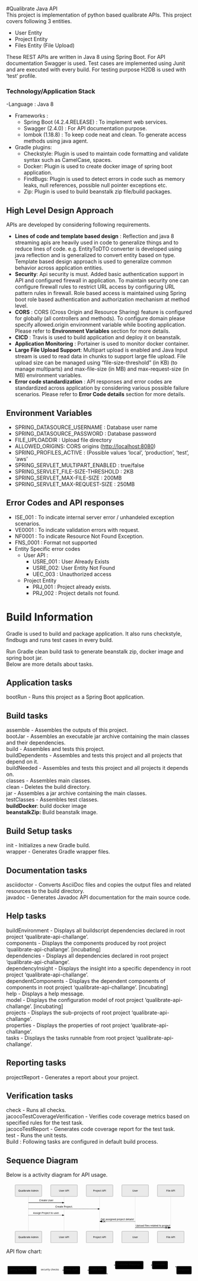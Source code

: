 <!DOCTYPE html>
<html>

<head>
  <meta charset="utf-8">
  <meta name="viewport" content="width=device-width, initial-scale=1.0">
  <title>Qualibrate Java API</title>
  <link rel="stylesheet" href="https://stackedit.io/style.css" />
</head>

<body class="stackedit">
  <div class="stackedit__html"><p>#Qualibrate Java API<br>
This project is implementation of python based qualibrate APIs. This project covers following 3 entities.</p>
<ul>
<li>User Entity</li>
<li>Project Entity</li>
<li>Files Entity (File Upload)</li>
</ul>
<p>These REST APIs are written in Java 8 using Spring Boot. For API documentation Swagger is used. Test cases are implemented using Junit and are executed with every build. For testing purpose H2DB is used with ‘test’ profile.</p>
<h3 id="technologyapplication-stack">Technology/Application Stack</h3>
<p>-Language : Java 8</p>
<ul>
<li>Frameworks :
<ul>
<li>Spring Boot (4.2.4.RELEASE) : To implement web services.</li>
<li>Swagger (2.4.0) : For API documentation purpose.</li>
<li>lombok (1.18.8) : To keep code neat and clean. To generate access methods using java agent.</li>
</ul>
</li>
<li>Gradle plugins:
<ul>
<li>Checkstyle: Plugin is used to maintain code formatting and validate     syntax such as CamelCase, spaces.</li>
<li>Docker: Plugin is used to create docker image of spring boot application.</li>
<li>FindBugs: Plugin is used to detect errors in code such as memory leaks, null references, possible null pointer exceptions etc.</li>
<li>Zip: Plugin is used to build beanstalk zip file/build packages.</li>
</ul>
</li>
</ul>
<h2 id="high-level-design-approach">High Level Design Approach</h2>
<p>APIs are developed by considering following requirements.</p>
<ul>
<li><strong>Lines of code and template based design</strong> :  Reflection and java 8 streaming apis are heavily used in code to generalize things and to reduce lines of code. e.g. EntityToDTO converter is developed using java reflection and is generalized to convert entity based on type. Template based design approach is used to generalize common behavior across application entities.</li>
<li><strong>Security</strong>: Api security is must. Added basic authentication support in API and configured firewall in application. To maintain security one can configure firewall rules to restrict URL access by configuring URL pattern rules in firewall. Role based access is maintained using Spring boot role based authentication and authorization mechanism at method level.</li>
<li><strong>CORS</strong> :  CORS (Cross Origin and Resource Sharing) feature is configured for globally (all controllers and methods). To configure domain please specify allowed.origin environment variable while booting application. Please refer to <strong>Environment Variables</strong> section for more details.</li>
<li><strong>CICD</strong> : Travis is used to build application and deploy it on beanstalk.</li>
<li><strong>Application Monitoring</strong> : Portainer is used to monitor docker container.</li>
<li><strong>Large File Upload Support</strong>: Multipart upload is enabled and Java Input stream is used to read data in chunks to support large file upload. File upload size can be managed using “file-size-threshold” (in KB) (to manage multiparts) and max-file-size (in MB) and max-request-size (in MB) environment variables.</li>
<li><strong>Error code standardization</strong> : API responses and error codes are standardized across application by considering various possible failure scenarios. Please refer to <strong>Error Code details</strong> section for more details.</li>
</ul>
<h2 id="environment-variables">Environment Variables</h2>
<ul>
<li>SPRING_DATASOURCE_USERNAME : Database user name</li>
<li>SPRING_DATASOURCE_PASSWORD : Database password</li>
<li>FILE_UPLOADDIR : Upload file directory</li>
<li>ALLOWED_ORIGINS: CORS origins (<a href="http://localhost:8080">http://localhost:8080</a>)</li>
<li>SPRING_PROFILES_ACTIVE : (Possible values ‘local’, ‘production’, ‘test’, ‘aws’</li>
<li>SPRING_SERVLET_MULTIPART_ENABLED : true/false</li>
<li>SPRING_SERVLET_FILE-SIZE-THRESHOLD : 2KB</li>
<li>SPRING_SERVLET_MAX-FILE-SIZE : 200MB</li>
<li>SPRING_SERVLET_MAX-REQUEST-SIZE : 250MB</li>
</ul>
<h2 id="error-codes-and-api-responses">Error Codes and API responses</h2>
<ul>
<li>ISE_001 : To indicate internal server error /  unhandeled exception scenarios.</li>
<li>VE0001 : To indicate validation errors with request.</li>
<li>NF0001 : To indicate Resource Not Found Exception.</li>
<li>FNS_0001 : Format not supported</li>
<li>Entity Specific error codes
<ul>
<li>User API :
<ul>
<li>USRE_001 : User Already Exists</li>
<li>USRE_002: User Entity Not Found</li>
<li>UEC_003 : Unauthorized access</li>
</ul>
</li>
<li>Project Entity
<ul>
<li>PRJ_001 : Project already exists.</li>
<li>PRJ_002 : Project details not found.</li>
</ul>
</li>
</ul>
</li>
</ul>
<h1 id="build-information">Build Information</h1>
<p>Gradle is used to build and package application. It also runs checkstyle, findbugs and runs test cases in every build.</p>
<p>Run Gradle clean build task to generate beanstalk zip, docker image and spring boot jar.<br>
Below are more details about tasks.</p>
<h2 id="application-tasks">Application tasks</h2>
<p>bootRun - Runs this project as a Spring Boot application.</p>
<h2 id="build-tasks">Build tasks</h2>
<p>assemble - Assembles the outputs of this project.<br>
bootJar - Assembles an executable jar archive containing the main classes and their dependencies.<br>
build - Assembles and tests this project.<br>
buildDependents - Assembles and tests this project and all projects that depend on it.<br>
buildNeeded - Assembles and tests this project and all projects it depends on.<br>
classes - Assembles main classes.<br>
clean - Deletes the build directory.<br>
jar - Assembles a jar archive containing the main classes.<br>
testClasses - Assembles test classes.<br>
<strong>buildDocker</strong>: build docker image<br>
<strong>beanstalkZip:</strong> Build beanstalk image.</p>
<h2 id="build-setup-tasks">Build Setup tasks</h2>
<p>init - Initializes a new Gradle build.<br>
wrapper - Generates Gradle wrapper files.</p>
<h2 id="documentation-tasks">Documentation tasks</h2>
<p>asciidoctor - Converts AsciiDoc files and copies the output files and related resources to the build directory.<br>
javadoc - Generates Javadoc API documentation for the main source code.</p>
<h2 id="help-tasks">Help tasks</h2>
<p>buildEnvironment - Displays all buildscript dependencies declared in root project ‘qualibrate-api-challange’.<br>
components - Displays the components produced by root project ‘qualibrate-api-challange’. [incubating]<br>
dependencies - Displays all dependencies declared in root project ‘qualibrate-api-challange’.<br>
dependencyInsight - Displays the insight into a specific dependency in root project ‘qualibrate-api-challange’.<br>
dependentComponents - Displays the dependent components of components in root project ‘qualibrate-api-challange’. [incubating]<br>
help - Displays a help message.<br>
model - Displays the configuration model of root project ‘qualibrate-api-challange’. [incubating]<br>
projects - Displays the sub-projects of root project ‘qualibrate-api-challange’.<br>
properties - Displays the properties of root project ‘qualibrate-api-challange’.<br>
tasks - Displays the tasks runnable from root project ‘qualibrate-api-challange’.</p>
<h2 id="reporting-tasks">Reporting tasks</h2>
<p>projectReport - Generates a report about your project.</p>
<h2 id="verification-tasks">Verification tasks</h2>
<p>check - Runs all checks.<br>
jacocoTestCoverageVerification - Verifies code coverage metrics based on specified rules for the test task.<br>
jacocoTestReport - Generates code coverage report for the test task.<br>
test - Runs the unit tests.<br>
Build : Following tasks are configured in default build process.</p>
<h2 id="sequence-diagrams">Sequence Diagram</h2>
<p>Below is a activity diagram for API usage.</p>
<div class="mermaid"><svg xmlns="http://www.w3.org/2000/svg" id="mermaid-svg-HL7JUlaVeIFxq70M" height="100%" width="100%" style="max-width:1050px;" viewBox="-50 -10 1050 336"><g></g><g><line id="actor2612" x1="75" y1="5" x2="75" y2="325" class="actor-line" stroke-width="0.5px" stroke="#999"></line><rect x="0" y="0" fill="#eaeaea" stroke="#666" width="150" height="65" rx="3" ry="3" class="actor"></rect><text x="75" y="32.5" style="text-anchor: middle;" dominant-baseline="central" alignment-baseline="central" class="actor"><tspan x="75" dy="0">Qualibrate Admin</tspan></text></g><g><line id="actor2613" x1="275" y1="5" x2="275" y2="325" class="actor-line" stroke-width="0.5px" stroke="#999"></line><rect x="200" y="0" fill="#eaeaea" stroke="#666" width="150" height="65" rx="3" ry="3" class="actor"></rect><text x="275" y="32.5" style="text-anchor: middle;" dominant-baseline="central" alignment-baseline="central" class="actor"><tspan x="275" dy="0">User API</tspan></text></g><g><line id="actor2614" x1="475" y1="5" x2="475" y2="325" class="actor-line" stroke-width="0.5px" stroke="#999"></line><rect x="400" y="0" fill="#eaeaea" stroke="#666" width="150" height="65" rx="3" ry="3" class="actor"></rect><text x="475" y="32.5" style="text-anchor: middle;" dominant-baseline="central" alignment-baseline="central" class="actor"><tspan x="475" dy="0">Project API</tspan></text></g><g><line id="actor2615" x1="675" y1="5" x2="675" y2="325" class="actor-line" stroke-width="0.5px" stroke="#999"></line><rect x="600" y="0" fill="#eaeaea" stroke="#666" width="150" height="65" rx="3" ry="3" class="actor"></rect><text x="675" y="32.5" style="text-anchor: middle;" dominant-baseline="central" alignment-baseline="central" class="actor"><tspan x="675" dy="0">User</tspan></text></g><g><line id="actor2616" x1="875" y1="5" x2="875" y2="325" class="actor-line" stroke-width="0.5px" stroke="#999"></line><rect x="800" y="0" fill="#eaeaea" stroke="#666" width="150" height="65" rx="3" ry="3" class="actor"></rect><text x="875" y="32.5" style="text-anchor: middle;" dominant-baseline="central" alignment-baseline="central" class="actor"><tspan x="875" dy="0">File API</tspan></text></g><defs><marker id="arrowhead" refX="5" refY="2" markerWidth="6" markerHeight="4" orient="auto"><path d="M 0,0 V 4 L6,2 Z"></path></marker></defs><defs><marker id="crosshead" markerWidth="15" markerHeight="8" orient="auto" refX="16" refY="4"><path fill="black" stroke="#000000" style="stroke-dasharray: 0px, 0px;" stroke-width="1px" d="M 9,2 V 6 L16,4 Z"></path><path fill="none" stroke="#000000" style="stroke-dasharray: 0px, 0px;" stroke-width="1px" d="M 0,1 L 6,7 M 6,1 L 0,7"></path></marker></defs><g><text x="175" y="93" style="text-anchor: middle;" class="messageText">Create User</text><line x1="75" y1="100" x2="275" y2="100" class="messageLine0" stroke-width="2" stroke="black" style="fill: none;" marker-end="url(#arrowhead)"></line></g><g><text x="275" y="128" style="text-anchor: middle;" class="messageText">Create Project.</text><line x1="75" y1="135" x2="475" y2="135" style="stroke-dasharray: 3px, 3px; fill: none;" class="messageLine1" stroke-width="2" stroke="black" marker-end="url(#arrowhead)"></line></g><g><text x="175" y="163" style="text-anchor: middle;" class="messageText">Assign Project to user.</text><line x1="75" y1="170" x2="275" y2="170" style="stroke-dasharray: 3px, 3px; fill: none;" class="messageLine1" stroke-width="2" stroke="black" marker-end="url(#arrowhead)"></line></g><g><text x="575" y="198" style="text-anchor: middle;" class="messageText">Get assigned project details!</text><line x1="675" y1="205" x2="475" y2="205" style="stroke-dasharray: 3px, 3px; fill: none;" class="messageLine1" stroke-width="2" stroke="black" marker-end="url(#crosshead)"></line></g><g><text x="775" y="233" style="text-anchor: middle;" class="messageText">Upload files related to project</text><line x1="675" y1="240" x2="875" y2="240" class="messageLine0" stroke-width="2" stroke="black" style="fill: none;" marker-end="url(#crosshead)"></line></g><g><rect x="0" y="260" fill="#eaeaea" stroke="#666" width="150" height="65" rx="3" ry="3" class="actor"></rect><text x="75" y="292.5" style="text-anchor: middle;" dominant-baseline="central" alignment-baseline="central" class="actor"><tspan x="75" dy="0">Qualibrate Admin</tspan></text></g><g><rect x="200" y="260" fill="#eaeaea" stroke="#666" width="150" height="65" rx="3" ry="3" class="actor"></rect><text x="275" y="292.5" style="text-anchor: middle;" dominant-baseline="central" alignment-baseline="central" class="actor"><tspan x="275" dy="0">User API</tspan></text></g><g><rect x="400" y="260" fill="#eaeaea" stroke="#666" width="150" height="65" rx="3" ry="3" class="actor"></rect><text x="475" y="292.5" style="text-anchor: middle;" dominant-baseline="central" alignment-baseline="central" class="actor"><tspan x="475" dy="0">Project API</tspan></text></g><g><rect x="600" y="260" fill="#eaeaea" stroke="#666" width="150" height="65" rx="3" ry="3" class="actor"></rect><text x="675" y="292.5" style="text-anchor: middle;" dominant-baseline="central" alignment-baseline="central" class="actor"><tspan x="675" dy="0">User</tspan></text></g><g><rect x="800" y="260" fill="#eaeaea" stroke="#666" width="150" height="65" rx="3" ry="3" class="actor"></rect><text x="875" y="292.5" style="text-anchor: middle;" dominant-baseline="central" alignment-baseline="central" class="actor"><tspan x="875" dy="0">File API</tspan></text></g></svg></div>
<p>API flow chart:</p>
<div class="mermaid"><svg xmlns="http://www.w3.org/2000/svg" id="mermaid-svg-bkrm3uJjqDOFRTNs" width="100%" style="max-width: 1076.8500213623047px;" viewBox="0 0 1076.8500213623047 97.71665954589844"><g transform="translate(-12, -12)"><g class="output"><g class="clusters"></g><g class="edgePaths"><g class="edgePath" style="opacity: 1;"><path class="path" d="M186.03334045410156,72.53749465942383L264.52500915527344,72.53749465942383L343.0166778564453,72.53749465942383" marker-end="url(#arrowhead8272)" style="fill:none"></path><defs><marker id="arrowhead8272" viewBox="0 0 10 10" refX="9" refY="5" markerUnits="strokeWidth" markerWidth="8" markerHeight="6" orient="auto"><path d="M 0 0 L 10 5 L 0 10 z" class="arrowheadPath" style="stroke-width: 1px; stroke-dasharray: 1px, 0px;"></path></marker></defs></g><g class="edgePath" style="opacity: 1;"><path class="path" d="M437.5666809082031,72.53749465942383L462.5666809082031,72.53749465942383L487.5666809082031,72.53749465942383" marker-end="url(#arrowhead8273)" style="fill:none"></path><defs><marker id="arrowhead8273" viewBox="0 0 10 10" refX="9" refY="5" markerUnits="strokeWidth" markerWidth="8" markerHeight="6" orient="auto"><path d="M 0 0 L 10 5 L 0 10 z" class="arrowheadPath" style="stroke-width: 1px; stroke-dasharray: 1px, 0px;"></path></marker></defs></g><g class="edgePath" style="opacity: 1;"><path class="path" d="M590.2333526611328,52.914824504719206L615.2333526611328,43.35832977294922L640.2333526611328,43.35832977294922" marker-end="url(#arrowhead8274)" style="fill:none"></path><defs><marker id="arrowhead8274" viewBox="0 0 10 10" refX="9" refY="5" markerUnits="strokeWidth" markerWidth="8" markerHeight="6" orient="auto"><path d="M 0 0 L 10 5 L 0 10 z" class="arrowheadPath" style="stroke-width: 1px; stroke-dasharray: 1px, 0px;"></path></marker></defs></g><g class="edgePath" style="opacity: 1;"><path class="path" d="M803.0666809082031,43.35832977294922L828.0666809082031,43.35832977294922L853.0666809082031,43.35832977294922" marker-end="url(#arrowhead8275)" style="fill:none"></path><defs><marker id="arrowhead8275" viewBox="0 0 10 10" refX="9" refY="5" markerUnits="strokeWidth" markerWidth="8" markerHeight="6" orient="auto"><path d="M 0 0 L 10 5 L 0 10 z" class="arrowheadPath" style="stroke-width: 1px; stroke-dasharray: 1px, 0px;"></path></marker></defs></g><g class="edgePath" style="opacity: 1;"><path class="path" d="M943.6166839599609,43.35832977294922L968.6166839599609,43.35832977294922L993.6166839599609,53.98955300150282" marker-end="url(#arrowhead8276)" style="fill:none"></path><defs><marker id="arrowhead8276" viewBox="0 0 10 10" refX="9" refY="5" markerUnits="strokeWidth" markerWidth="8" markerHeight="6" orient="auto"><path d="M 0 0 L 10 5 L 0 10 z" class="arrowheadPath" style="stroke-width: 1px; stroke-dasharray: 1px, 0px;"></path></marker></defs></g><g class="edgePath" style="opacity: 1;"><path class="path" d="M993.6166839599609,91.08543631734483L968.6166839599609,101.71665954589844L898.341682434082,101.71665954589844L828.0666809082031,101.71665954589844L721.650016784668,101.71665954589844L615.2333526611328,101.71665954589844L590.2333526611328,92.16016481412845" marker-end="url(#arrowhead8277)" style="fill:none"></path><defs><marker id="arrowhead8277" viewBox="0 0 10 10" refX="9" refY="5" markerUnits="strokeWidth" markerWidth="8" markerHeight="6" orient="auto"><path d="M 0 0 L 10 5 L 0 10 z" class="arrowheadPath" style="stroke-width: 1px; stroke-dasharray: 1px, 0px;"></path></marker></defs></g></g><g class="edgeLabels"><g class="edgeLabel" style="opacity: 1;" transform="translate(264.52500915527344,72.53749465942383)"><g transform="translate(-53.491668701171875,-13.358329772949219)" class="label"><foreignObject width="106.98333740234375" height="26.716659545898438"><div xmlns="http://www.w3.org/1999/xhtml" style="display: inline-block; white-space: nowrap;"><span class="edgeLabel">security checks</span></div></foreignObject></g></g><g class="edgeLabel" style="opacity: 1;" transform=""><g transform="translate(0,0)" class="label"><foreignObject width="0" height="0"><div xmlns="http://www.w3.org/1999/xhtml" style="display: inline-block; white-space: nowrap;"><span class="edgeLabel"></span></div></foreignObject></g></g><g class="edgeLabel" style="opacity: 1;" transform=""><g transform="translate(0,0)" class="label"><foreignObject width="0" height="0"><div xmlns="http://www.w3.org/1999/xhtml" style="display: inline-block; white-space: nowrap;"><span class="edgeLabel"></span></div></foreignObject></g></g><g class="edgeLabel" style="opacity: 1;" transform=""><g transform="translate(0,0)" class="label"><foreignObject width="0" height="0"><div xmlns="http://www.w3.org/1999/xhtml" style="display: inline-block; white-space: nowrap;"><span class="edgeLabel"></span></div></foreignObject></g></g><g class="edgeLabel" style="opacity: 1;" transform=""><g transform="translate(0,0)" class="label"><foreignObject width="0" height="0"><div xmlns="http://www.w3.org/1999/xhtml" style="display: inline-block; white-space: nowrap;"><span class="edgeLabel"></span></div></foreignObject></g></g><g class="edgeLabel" style="opacity: 1;" transform=""><g transform="translate(0,0)" class="label"><foreignObject width="0" height="0"><div xmlns="http://www.w3.org/1999/xhtml" style="display: inline-block; white-space: nowrap;"><span class="edgeLabel"></span></div></foreignObject></g></g></g><g class="nodes"><g class="node" style="opacity: 1;" id="A" transform="translate(103.01667022705078,72.53749465942383)"><rect rx="0" ry="0" x="-83.01667022705078" y="-23.35832977294922" width="166.03334045410156" height="46.71665954589844"></rect><g class="label" transform="translate(0,0)"><g transform="translate(-73.01667022705078,-13.358329772949219)"><foreignObject width="146.03334045410156" height="26.716659545898438"><div xmlns="http://www.w3.org/1999/xhtml" style="display: inline-block; white-space: nowrap;">Spring Security Filter</div></foreignObject></g></g></g><g class="node" style="opacity: 1;" id="B" transform="translate(390.2916793823242,72.53749465942383)"><rect rx="5" ry="5" x="-47.275001525878906" y="-23.35832977294922" width="94.55000305175781" height="46.71665954589844"></rect><g class="label" transform="translate(0,0)"><g transform="translate(-37.275001525878906,-13.358329772949219)"><foreignObject width="74.55000305175781" height="26.716659545898438"><div xmlns="http://www.w3.org/1999/xhtml" style="display: inline-block; white-space: nowrap;">Basic Auth</div></foreignObject></g></g></g><g class="node" style="opacity: 1;" id="C" transform="translate(538.900016784668,72.53749465942383)"><rect rx="5" ry="5" x="-51.333335876464844" y="-23.35832977294922" width="102.66667175292969" height="46.71665954589844"></rect><g class="label" transform="translate(0,0)"><g transform="translate(-41.333335876464844,-13.358329772949219)"><foreignObject width="82.66667175292969" height="26.716659545898438"><div xmlns="http://www.w3.org/1999/xhtml" style="display: inline-block; white-space: nowrap;">CORS Filter</div></foreignObject></g></g></g><g class="node" style="opacity: 1;" id="D" transform="translate(721.650016784668,43.35832977294922)"><rect rx="5" ry="5" x="-81.41666412353516" y="-23.35832977294922" width="162.8333282470703" height="46.71665954589844"></rect><g class="label" transform="translate(0,0)"><g transform="translate(-71.41666412353516,-13.358329772949219)"><foreignObject width="142.8333282470703" height="26.716659545898438"><div xmlns="http://www.w3.org/1999/xhtml" style="display: inline-block; white-space: nowrap;">Controller Mappings</div></foreignObject></g></g></g><g class="node" style="opacity: 1;" id="E" transform="translate(898.341682434082,43.35832977294922)"><rect rx="5" ry="5" x="-45.275001525878906" y="-23.35832977294922" width="90.55000305175781" height="46.71665954589844"></rect><g class="label" transform="translate(0,0)"><g transform="translate(-35.275001525878906,-13.358329772949219)"><foreignObject width="70.55000305175781" height="26.716659545898438"><div xmlns="http://www.w3.org/1999/xhtml" style="display: inline-block; white-space: nowrap;">Controller</div></foreignObject></g></g></g><g class="node" style="opacity: 1;" id="F" transform="translate(1037.2333526611328,72.53749465942383)"><rect rx="5" ry="5" x="-43.616668701171875" y="-23.35832977294922" width="87.23333740234375" height="46.71665954589844"></rect><g class="label" transform="translate(0,0)"><g transform="translate(-33.616668701171875,-13.358329772949219)"><foreignObject width="67.23333740234375" height="26.716659545898438"><div xmlns="http://www.w3.org/1999/xhtml" style="display: inline-block; white-space: nowrap;">Response</div></foreignObject></g></g></g></g></g></g></svg></div>
</div>
</body>

</html>

